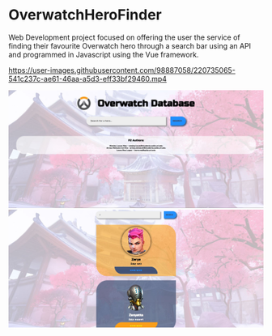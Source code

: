 # OverwatchHeroFinder
Web Development project focused on offering the user the service of finding their favourite Overwatch hero through a search bar using an API and programmed in Javascript using the Vue framework.

https://user-images.githubusercontent.com/98887058/220735065-541c237c-ae61-46aa-a5d3-eff33bf29460.mp4

![My Image](media-captures/OW_Hero_Hub.JPG)
![My Image](media-captures/OW_Hero_Found.JPG)
